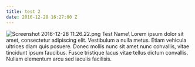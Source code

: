 ```yaml
---
title: test 2
date: 2016-12-28 16:27:00 Z
---
```


![Screenshot 2016-12-28 11.26.22.png](/uploads/Screenshot%202016-12-28%2011.26.22.png)
Test Name\\
Lorem ipsum dolor sit amet, consectetur adipiscing elit. Vestibulum a nulla metus. Etiam vehicula ultrices diam quis posuere. Donec mollis nunc sit amet nunc convallis, vitae tincidunt ipsum faucibus. Fusce tristique lacus vitae tellus dictum convallis. Nullam elementum arcu sed iaculis facilisis.

